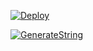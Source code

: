[![Deploy](https://www.herokucdn.com/deploy/button.svg)](https://heroku.com/deploy?template=https://github.com/ninja1120/test_music)

[![GenerateString](https://img.shields.io/badge/repl.it-generateString-yellowgreen)](https://replit.com/@vorcl/generatestringsession#Ufo.py)
